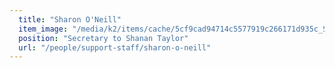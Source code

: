 ```yaml
---
  title: "Sharon O'Neill"
  item_image: "/media/k2/items/cache/5cf9cad94714c5577919c266171d935c_S.jpg"
  position: "Secretary to Shanan Taylor"
  url: "/people/support-staff/sharon-o-neill"
---
```


